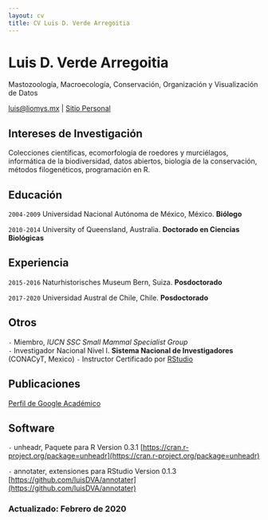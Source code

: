 ```yaml
---
layout: cv
title: CV Luis D. Verde Arregoitia
---
```

# Luis D. Verde Arregoitia
Mastozoología, Macroecología, Conservación, Organización y Visualización de Datos
<div id="webaddress">
<a href="mailto:luis@liomys.mx">luis@liomys.mx</a>
| <a href="https://www.liomys.mx">Sitio Personal</a></div>

## Intereses de Investigación

Colecciones científicas, ecomorfología de roedores y murciélagos, informática de la biodiversidad, datos abiertos, biología de la conservación, métodos filogenéticos, programación en R.
## Educación

`2004-2009`
Universidad Nacional Autónoma de México, México. __Biólogo__

`2010-2014`
University of Queensland, Australia. __Doctorado en Ciencias Biológicas__
## Experiencia
`2015-2016`
Naturhistorisches Museum Bern, Suiza. __Posdoctorado__

`2017-2020`
Universidad Austral de Chile, Chile. __Posdoctorado__
## Otros
`-`
Miembro, *IUCN SSC Small Mammal Specialist Group*   
`-`
Investigador Nacional Nivel I. __Sistema Nacional de Investigadores__ (CONACyT, Mexico)
`-`
Instructor Certificado por [RStudio](https://education.rstudio.com/trainers/people/verde_arregoitia+luis/)
## Publicaciones
[Perfil de Google Académico](https://scholar.google.com/citations?user=Ii0dP6kAAAAJ&hl=en)
## Software
` - `
unheadr, Paquete para R Version 0.3.1 [https://cran.r-project.org/package=unheadr](https://cran.r-project.org/package=unheadr)  

` - `
annotater, extensiones para RStudio Version 0.1.3 [https://github.com/luisDVA/annotater](https://github.com/luisDVA/annotater) 
  

### Actualizado: Febrero de 2020
